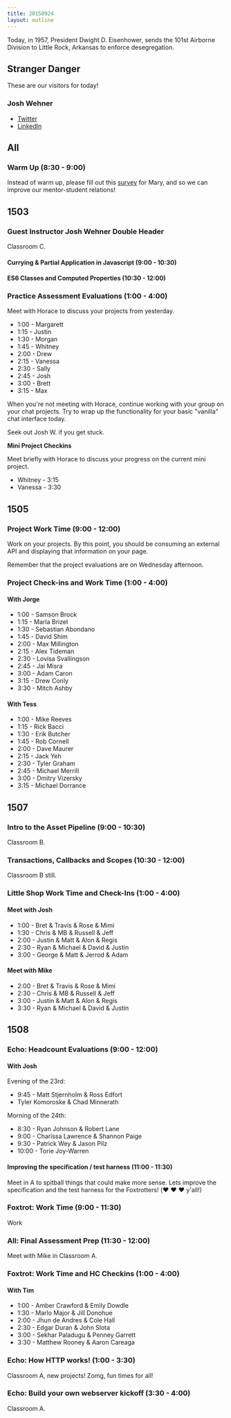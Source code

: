 ```yaml
---
title: 20150924
layout: outline
---
```


Today, in 1957, President Dwight D. Eisenhower, sends the 101st Airborne Division to Little Rock, Arkansas to enforce desegregation.


## Stranger Danger

These are our visitors for today!

### Josh Wehner

* [Twitter](https://twitter.com/jaw6)
* [LinkedIn](https://www.linkedin.com/in/joshuawehner)


## All

### Warm Up (8:30 - 9:00)

Instead of warm up, please fill out this [survey](https://docs.google.com/forms/d/16Iof_uf9I4utm5pOhwZ3LgHv_SnWoV2ZZqbB0rxCxRM/edit)
for Mary, and so we can improve our mentor-student relations!



## 1503

### Guest Instructor Josh Wehner Double Header

Classroom C.

#### Currying & Partial Application in Javascript (9:00 - 10:30)

#### ES6 Classes and Computed Properties (10:30 - 12:00)

### Practice Assessment Evaluations (1:00 - 4:00)

Meet with Horace to discuss your projects from yesterday.

* 1:00 - Margarett
* 1:15 - Justin
* 1:30 - Morgan
* 1:45 - Whitney
* 2:00 - Drew
* 2:15 - Vanessa
* 2:30 - Sally
* 2:45 - Josh
* 3:00 - Brett
* 3:15 - Max

When you're not meeting with Horace, continue working with your group
on your chat projects. Try to wrap up the functionality for your
basic "vanilla" chat interface today.

Seek out Josh W. if you get stuck.

__Mini Project Checkins__

Meet briefly with Horace to discuss your progress on the
current mini project.

* Whitney - 3:15
* Vanessa - 3:30

## 1505

### Project Work Time (9:00 - 12:00)

Work on your projects. By this point, you should be consuming an external API and displaying that information on your page.

Remember that the project evaluations are on Wednesday afternoon.

### Project Check-ins and Work Time (1:00 - 4:00)

#### With Jorge

* 1:00 - Samson Brock
* 1:15 - Marla Brizel
* 1:30 - Sebastian Abondano
* 1:45 - David Shim
* 2:00 - Max Millington
* 2:15 - Alex Tideman
* 2:30 - Lovisa Svallingson
* 2:45 - Jai Misra
* 3:00 - Adam Caron
* 3:15 - Drew Conly
* 3:30 - Mitch Ashby

#### With Tess

* 1:00 - Mike Reeves
* 1:15 - Rick Bacci
* 1:30 - Erik Butcher
* 1:45 - Rob Cornell
* 2:00 - Dave Maurer
* 2:15 - Jack Yeh
* 2:30 - Tyler Graham
* 2:45 - Michael Merrill
* 3:00 - Dmitry Vizersky
* 3:15 - Michael Dorrance


## 1507

### Intro to the Asset Pipeline (9:00 - 10:30)

Classroom B.

### Transactions, Callbacks and Scopes (10:30 - 12:00)

Classroom B still.

### Little Shop Work Time and Check-Ins (1:00 - 4:00)

#### Meet with Josh

* 1:00 - Bret & Travis & Rose & Mimi
* 1:30 - Chris & MB & Russell & Jeff
* 2:00 - Justin & Matt & Alon & Regis
* 2:30 - Ryan & Michael & David & Justin
* 3:00 - George & Matt & Jerrod & Adam

#### Meet with Mike

* 2:00 - Bret & Travis & Rose & Mimi
* 2:30 - Chris & MB & Russell & Jeff
* 3:00 - Justin & Matt & Alon & Regis
* 3:30 - Ryan & Michael & David & Justin


## 1508

### Echo: Headcount Evaluations (9:00 - 12:00)

#### With Josh

Evening of the 23rd:

* 9:45 - Matt Stjernholm & Ross Edfort
* Tyler Komoroske & Chad Minnerath

Morning of the 24th:

*  8:30 - Ryan Johnson & Robert Lane
*  9:00 - Charissa Lawrence & Shannon Paige
*  9:30 - Patrick Wey & Jason Pilz
* 10:00 - Torie Joy-Warren

#### Improving the specification / test harness (11:00 - 11:30)

Meet in A to spitball things that could make more sense.
Lets improve the specification and the test harness for
the Foxtrotters! (❤️ ❤️ ❤️  y'all!)

### Foxtrot: Work Time (9:00 - 11:30)

Work

### All: Final Assessment Prep (11:30 - 12:00)

Meet with Mike in Classroom A.

### Foxtrot: Work Time and HC Checkins (1:00 - 4:00)

#### With Tim

* 1:00 - Amber Crawford & Emily Dowdle
* 1:30 - Marlo Major & Jill Donohue
* 2:00 - Jhun de Andres & Cole Hall
* 2:30 - Edgar Duran & John Slota
* 3:00 - Sekhar Paladugu & Penney Garrett
* 3:30 - Matthew Rooney & Aaron Careaga

### Echo: How HTTP works! (1:00 - 3:30)

Classroom A, new projects! Zomg, fun times for all!

### Echo: Build your own webserver kickoff (3:30 - 4:00)

Classroom A.
